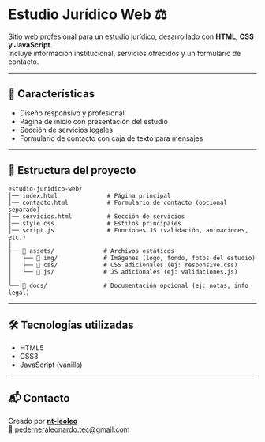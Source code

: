 # Estudio Jurídico Web ⚖️

Sitio web profesional para un estudio jurídico, desarrollado con **HTML, CSS y JavaScript**.  
Incluye información institucional, servicios ofrecidos y un formulario de contacto.

---

## 🚀 Características

- Diseño responsivo y profesional
- Página de inicio con presentación del estudio
- Sección de servicios legales
- Formulario de contacto con caja de texto para mensajes

---

## 📂 Estructura del proyecto

```
estudio-juridico-web/
│── index.html              # Página principal
│── contacto.html           # Formulario de contacto (opcional separado)
│── servicios.html          # Sección de servicios
│── style.css               # Estilos principales
│── script.js               # Funciones JS (validación, animaciones, etc.)
│
├── 📂 assets/              # Archivos estáticos
│   ├── 📂 img/             # Imágenes (logo, fondo, fotos del estudio)
│   ├── 📂 css/             # CSS adicionales (ej: responsive.css)
│   └── 📂 js/              # JS adicionales (ej: validaciones.js)
│
└── 📂 docs/                # Documentación opcional (ej: notas, info legal)
```

---

## 🛠️ Tecnologías utilizadas

- HTML5
- CSS3
- JavaScript (vanilla)

---

## 📬 Contacto

Creado por **[nt-leoleo](https://github.com/nt-leoleo)**  
📧 pederneraleonardo.tec@gmail.com
